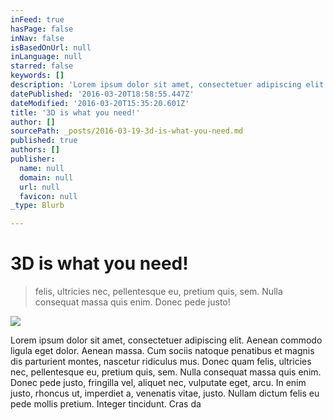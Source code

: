 ```yaml
---
inFeed: true
hasPage: false
inNav: false
isBasedOnUrl: null
inLanguage: null
starred: false
keywords: []
description: 'Lorem ipsum dolor sit amet, consectetuer adipiscing elit. Aenean commodo ligula eget dolor. Aenean massa. Cum sociis natoque penatibus et magnis dis parturient montes, nascetur ridiculus mus. Donec quam felis, ultricies nec, pellentesque eu, pretium quis, sem. Nulla consequat massa quis enim. Donec pede justo, fringilla vel, aliquet nec, vulputate eget, arcu. In enim justo, rhoncus ut, imperdiet a, venenatis vitae, justo. Nullam dictum felis eu pede mollis pretium. Integer tincidunt. Cras da'
datePublished: '2016-03-20T18:58:55.447Z'
dateModified: '2016-03-20T15:35:20.601Z'
title: '3D is what you need!'
author: []
sourcePath: _posts/2016-03-19-3d-is-what-you-need.md
published: true
authors: []
publisher:
  name: null
  domain: null
  url: null
  favicon: null
_type: Blurb

---
```

# 3D is what you need!

> felis, ultricies nec, pellentesque eu, pretium quis, sem. Nulla consequat massa quis enim. Donec pede justo!

![](https://the-grid-user-content.s3-us-west-2.amazonaws.com/60cb1032-a437-49b4-90b1-f283d9aba566.png)

Lorem ipsum dolor sit amet, consectetuer adipiscing elit. Aenean commodo ligula eget dolor. Aenean massa. Cum sociis natoque penatibus et magnis dis parturient montes, nascetur ridiculus mus. Donec quam felis, ultricies nec, pellentesque eu, pretium quis, sem. Nulla consequat massa quis enim. Donec pede justo, fringilla vel, aliquet nec, vulputate eget, arcu. In enim justo, rhoncus ut, imperdiet a, venenatis vitae, justo. Nullam dictum felis eu pede mollis pretium. Integer tincidunt. Cras da